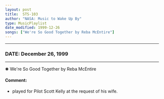 ```yaml
---
layout: post
title:  STS-103
author: "NASA: Music to Wake Up By"
type: MusicPlaylist
date_modified: 1999-12-26
songs: ["We're So Good Together by Reba McEntire"]
---
```


----
### DATE: December 26, 1999
----
✺ We're So Good Together by Reba McEntire

#### Comment:
* played for Pilot Scott Kelly at the request of his wife.



<br/>
<center>
	<a target="_blank"
	   href="https://twitter.com/intent/tweet?hashtags=Space,NASA,Playlist,NASAWakeupCalls,SpaceProgram&text={{ page.author}}, '{{ page.songs.first }}' {{ page.title }}, {{ page.date | date: '%B %d, %Y' }}. {{ site.url }}{{ page.url }}&via=nasawakeupcalls"><i class="fab fa-twitter" alt="Tweet this page" style="font-size: 1.3em;"></i></a>
	&nbsp; 	<i class="fas fa-user-astronaut" style="font-size: 1.5em;"></i> &nbsp;
    <a type="amzn" search="'We're So Good Together by Reba McEntire'" category="popular music">
    <i class="fab fa-amazon" style="font-size: 1.3em;"></i></a>
</center>
